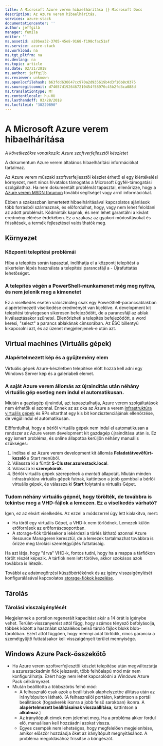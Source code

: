 ```yaml
---
title: A Microsoft Azure verem hibaelhárítása |} Microsoft Docs
description: Az Azure verem hibaelhárítás.
services: azure-stack
documentationcenter: ''
author: jeffgilb
manager: femila
editor: ''
ms.assetid: a20bea32-3705-45e8-9168-f198cfac51af
ms.service: azure-stack
ms.workload: na
ms.tgt_pltfrm: na
ms.devlang: na
ms.topic: article
ms.date: 02/21/2018
ms.author: jeffgilb
ms.reviewer: unknown
ms.openlocfilehash: b63fdd630647cc970a2d935619b4d3f16b8c0375
ms.sourcegitcommit: d74657d1926467210454f58970c45b2fd3ca088d
ms.translationtype: MT
ms.contentlocale: hu-HU
ms.lasthandoff: 03/28/2018
ms.locfileid: "30229890"
---
```

# <a name="microsoft-azure-stack-troubleshooting"></a>A Microsoft Azure verem hibaelhárítása

*A következőkre vonatkozik: Azure szoftverfejlesztői készletet*

A dokumentum Azure verem általános hibaelhárítási információkat tartalmaz. 

Az Azure verem műszaki szoftverfejlesztői készlet érhető el egy kiértékelési környezet, mert nincs hivatalos támogatás a Microsoft ügyfél-támogatási szolgálathoz. Ha nem dokumentált problémát tapasztal, ellenőrizze, hogy a [Azure verem MSDN fórumon](https://social.msdn.microsoft.com/Forums/azure/home?forum=azurestack) további segítséget vagy arról információkat.  

Ebben a szakaszban ismertetett hibaelhárításával kapcsolatos ajánlások több forrásból származnak, és előfordulhat, hogy, vagy nem lehet feloldani az adott problémát. Kódminták kapnak, és nem lehet garantálni a kívánt eredmény elérése érdekében. Ez a szakasz az gyakori módosításokat és frissítések, a termék fejlesztései valósíthatók meg.

## <a name="deployment"></a>Környezet
### <a name="deployment-failure"></a>Központi telepítési problémái
Hiba a telepítés során tapasztal, indíthatja el a központi telepítést a sikertelen lépés használata a telepítési parancsfájl a - Újrafuttatás lehetőséget.  


### <a name="at-the-end-of-the-deployment-the-powershell-session-is-still-open-and-doesnt-show-any-output"></a>A telepítés végén a PowerShell-munkamenet még meg nyitva, és nem jelenik meg a kimenetet
Ez a viselkedés esetén valószínűleg csak egy PowerShell-parancsablakban alapértelmezett viselkedése eredményét van kijelölve. A development kit telepítési ténylegesen sikeresen befejeződött, de a parancsfájl az ablak kiválasztásakor szünetel. Ellenőrizheti a telepítés befejeződött, a word keresi, "select" a parancs ablakának címsorában.  Az ESC billentyű kikapcsolni azt, és az üzenet megjelenjenek-e után azt.

## <a name="virtual-machines"></a>Virtual machines (Virtuális gépek)
### <a name="default-image-and-gallery-item"></a>Alapértelmezett kép és a gyűjtemény elem
Virtuális gépek Azure-készletben telepítése előtt hozzá kell adni egy Windows Server kép és a galériabeli elemet.

### <a name="after-restarting-my-azure-stack-host-some-vms-may-not-automatically-start"></a>A saját Azure verem állomás az újraindítás után néhány virtuális gép esetleg nem indul el automatikusan.
Miután a gazdagép újraindul, azt tapasztalhatja, Azure verem szolgáltatások nem érhetők el azonnal.  Ennek az az oka az Azure a verem [infrastruktúra virtuális gépek](..\azure-stack\asdk\asdk-architecture.md#virtual-machine-roles) és RPs eltarthat egy kis bit konzisztenciájának ellenőrzése, de végül indul el automatikusan.

Előfordulhat, hogy a bérlői virtuális gépek nem indul el automatikusan a rendszer az Azure verem development kit gazdagép újraindítása után is. Ez egy ismert probléma, és online állapotba kerüljön néhány manuális szükséges:

1.  Indítsa el az Azure verem development kit állomás **Feladatátvevőfürt-kezelő** a Start menüből.
2.  Válassza ki a fürtöt **S-Cluster.azurestack.local**.
3.  Válassza ki **szerepkörök**.
4.  Bérlői virtuális gépek szerepelnek a *mentett* állapotát. Miután minden infrastruktúra virtuális gépek futnak, kattintson a jobb gombbal a bérlői virtuális gépek, és válassza ki **Start** folytatni a virtuális Gépet.

### <a name="i-have-deleted-some-virtual-machines-but-still-see-the-vhd-files-on-disk-is-this-behavior-expected"></a>Tudom néhány virtuális gépnél, hogy törölték, de továbbra is tekintse meg a VHD-fájlok a lemezen. Ez a viselkedés várható?
Igen, ez az elvárt viselkedés. Az ezzel a módszerrel úgy lett kialakítva, mert:

* Ha töröl egy virtuális Gépet, a VHD-k nem törlődnek. Lemezek külön erőforrások az erőforráscsoportban.
* A storage-fiók törlésekor a lekérdezi a törlés látható azonnal Azure Resource Manageren keresztül, de a lemezek tartalmazhat továbbra is őrizze meg tárolási szemétgyűjtés futtatásáig.

Ha azt látja, hogy "árva" VHD-k, fontos tudni, hogy ha a mappa a tárfiókon törölt részét képezik. A tárfiók nem lett törölve, akkor szokásos azok továbbra is létezik.

További az adatmegőrzési küszöbértékének és az igény visszaigénylését konfigurálásával kapcsolatos [storage-fiókok kezelése](azure-stack-manage-storage-accounts.md).

## <a name="storage"></a>Tárolás
### <a name="storage-reclamation"></a>Tárolási visszaigénylését
Megjelennek a portálon regenerált kapacitást akár a 14 órát is igénybe vehet. Terület-visszanyerést attól függ, hogy számos tényező befolyásolja, többek között a használat százalékos belső tároló fájlok blokk blob-tárolóban. Ezért attól függően, hogy mennyi adat törlődik, nincs garancia a szemétgyűjtő futtatásakor kell visszaigényelt terület mennyisége.

## <a name="windows-azure-pack-connector"></a>Windows Azure Pack-összekötő
* Ha Azure verem szoftverfejlesztői készlet telepítése után megváltoztatja a azurestackadmin fiók jelszavát, több felhőalapú mód már nem konfigurálhatja. Ezért hogy nem lehet kapcsolódni a Windows Azure Pack célkörnyezet.
* Miután beállította a többszörös felhő mód:
    * A felhasználó csak azok a beállítások alaphelyzetbe állítása után az irányítópulton látható. (A felhasználói portálon, kattintson a portál beállítások (fogaskerék ikonra a jobb felső sarokban) ikonra. A **alapértelmezett beállításainak visszaállítása**, kattintson a **alkalmaz**.)
    * Az irányítópult címek nem jelenhet meg. Ha a probléma akkor fordul elő, manuálisan kell hozzáadni azokat vissza.
    * Egyes csempék nem lehetséges, hogy megfelelően megjelenítése, amikor először hozzáadja őket az irányítópult megnyitásához. A probléma megoldásához frissítse a böngészőt.




